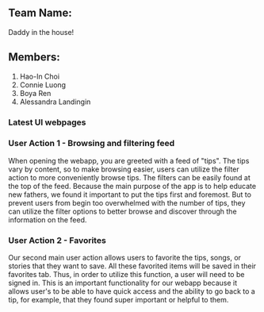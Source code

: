 ## Team Name: 
Daddy in the house!

## Members: 
1. Hao-In Choi
2. Connie Luong 
3. Boya Ren 
4. Alessandra Landingin

### Latest UI webpages

### User Action 1 - Browsing and filtering feed
When opening the webapp, you are greeted with a feed of "tips". The tips vary by content, so to make browsing easier, users can utilize the filter action to more conveniently browse tips. The filters can be easily found at the top of the feed. Because the main purpose of the app is to help educate new fathers, we found it important to put the tips first and foremost. But to prevent users from begin too overwhelmed with the number of tips, they can utilize the filter options to better browse and discover through the information on the feed.

### User Action 2 - Favorites
Our second main user action allows users to favorite the tips, songs, or stories that they want to save. All these favorited items will be saved in their favorites tab. Thus, in order to utilize this function, a user will need to be signed in. This is an important functionality for our webapp because it allows user's to be able to have quick access and the ability to go back to a tip, for example, that they found super important or helpful to them. 
